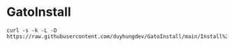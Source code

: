 # GatoInstall
```
curl -s -k -L -O https://raw.githubusercontent.com/duyhungdev/GatoInstall/main/Install%20client.bat
```
